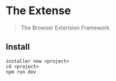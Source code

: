 # The Extense

> The Browser Extension Framework

## Install

```shell
installer new <project>
cd <project>
npm run dev
```
